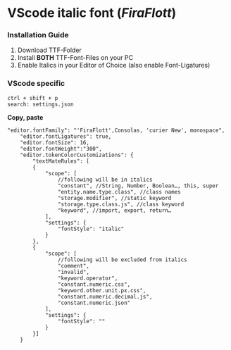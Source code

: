 # VScode italic font (*FiraFlott*)

### Installation Guide

1. Download TTF-Folder
2. Install **BOTH** TTF-Font-Files on your PC
3. Enable Italics in your Editor of Choice (also enable Font-Ligatures)

### VScode specific

```
ctrl + shift + p
search: settings.json
```

**Copy, paste**

```
"editor.fontFamily": "'FiraFlott',Consolas, 'curier New', monospace",
    "editor.fontLigatures": true,
    "editor.fontSize": 16,
    "editor.fontWeight":"300",
    "editor.tokenColorCustomizations": {
        "textMateRules": [
        {
            "scope": [
                //following will be in italics 
                "constant", //String, Number, Boolean…, this, super
                "entity.name.type.class", //class names
                "storage.modifier", //static keyword
                "storage.type.class.js", //class keyword
                "keyword", //import, export, return…
            ],
            "settings": {
                "fontStyle": "italic"
            }
        },
        {
            "scope": [
                //following will be excluded from italics
                "comment",
                "invalid",
                "keyword.operator",
                "constant.numeric.css",
                "keyword.other.unit.px.css",
                "constant.numeric.decimal.js",
                "constant.numeric.json"
            ],
            "settings": {
                "fontStyle": ""
            }
        }]
    }
```
